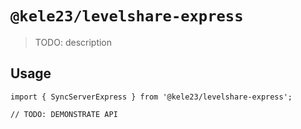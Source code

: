 # `@kele23/levelshare-express`

> TODO: description

## Usage

```
import { SyncServerExpress } from '@kele23/levelshare-express';

// TODO: DEMONSTRATE API
```

